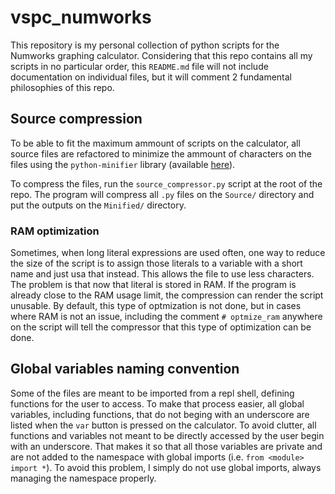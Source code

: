 # vspc_numworks

This repository is my personal collection of python scripts for the Numworks graphing calculator. Considering that this repo contains all my scripts in no particular order, this `README.md` file will not include documentation on individual files, but it will comment 2 fundamental philosophies of this repo.

## Source compression

To be able to fit the maximum ammount of scripts on the calculator, all source files are refactored to minimize the ammount of characters on the files using the `python-minifier` library (available [here](https://dflook.github.io/python-minifier/)).

To compress the files, run the `source_compressor.py` script at the root of the repo. The program will compress all `.py` files on the `Source/` directory and put the outputs on the `Minified/` directory.

### RAM optimization

Sometimes, when long literal expressions are used often, one way to reduce the size of the script is to assign those literals to a variable with a short name and just usa that instead. This allows the file to use less characters. The problem is that now that literal is stored in RAM. If the program is already close to the RAM usage limit, the compression can render the script unusable. By default, this type of optmization is not done, but in cases where RAM is not an issue, including the comment `# optmize_ram` anywhere on the script will tell the compressor that this type of optimization can be done.

## Global variables naming convention

Some of the files are meant to be imported from a repl shell, defining functions for the user to access. To make that process easier, all global variables, including functions, that do not beging with an underscore are listed when the `var` button is pressed on the calculator. To avoid clutter, all functions and variables not meant to be directly accessed by the user begin with an underscore. That makes it so that all those variables are private and are not added to the namespace with global imports (i.e. `from <module> import *`). To avoid this problem, I simply do not use global imports, always managing the namespace properly.
